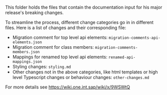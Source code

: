 This folder holds the files that contain the documentation input for his major release's breaking changes.

To streamline the process, different change categories go in in different files.  Here is a list of changes and their corresponding file:


* Migration comment for top level api elements: `migration-comments-api-elements.json`
* Migration comment for class members: `migration-comments-members.json`
* Mappings for renamed top level api elements: `renamed-api-mappings.json`
* Styling changes: `styling.md`  
* Other changes not in the above categories, like html templates or high level Typescript changes or behaviour changes: `other-changes.md`

For more details see https://wiki.one.int.sap/wiki/x/9WSWtQ

